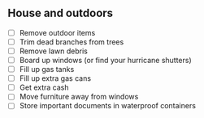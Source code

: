 ## House and outdoors

- [ ] Remove outdoor items
- [ ] Trim dead branches from trees
- [ ] Remove lawn debris
- [ ] Board up windows (or find your hurricane shutters)
- [ ] Fill up gas tanks
- [ ] Fill up extra gas cans
- [ ] Get extra cash
- [ ] Move furniture away from windows
- [ ] Store important documents in waterproof containers